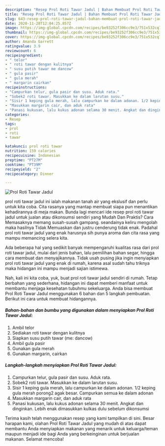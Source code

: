 ```yaml
---
description: "Resep Prol Roti Tawar Jadul | Bahan Membuat Prol Roti Tawar Jadul Yang Menggugah Selera"
title: "Resep Prol Roti Tawar Jadul | Bahan Membuat Prol Roti Tawar Jadul Yang Menggugah Selera"
slug: 643-resep-prol-roti-tawar-jadul-bahan-membuat-prol-roti-tawar-jadul-yang-menggugah-selera
date: 2020-11-28T12:04:25.857Z
image: https://img-global.cpcdn.com/recipes/be93252f306cc9e3/751x532cq70/prol-roti-tawar-jadul-foto-resep-utama.jpg
thumbnail: https://img-global.cpcdn.com/recipes/be93252f306cc9e3/751x532cq70/prol-roti-tawar-jadul-foto-resep-utama.jpg
cover: https://img-global.cpcdn.com/recipes/be93252f306cc9e3/751x532cq70/prol-roti-tawar-jadul-foto-resep-utama.jpg
author: Amanda Garrett
ratingvalue: 3.9
reviewcount: 6
recipeingredient:
- " telor"
- " roti tawar dengan kulitnya"
- " susu putih tawar me dancow"
- " gula pasir"
- " gula merah"
- " margarin cairkan"
recipeinstructions:
- "Campurkan telur, gula pasir dan susu. Aduk rata."
- "Sobek2 roti tawar. Masukkan ke dalam larutan susu."
- "Sisir 1 keping gula merah, lalu campurkan ke dalam adonan. 1/2 keping gula merah porong2 agak besar. Campurkan semua ke dalam adonan"
- "Masukkan margarin cair, dan aduk rata"
- "Panasi kukusan, lalu kukus adonan selama 30 menit. Angkat dan dinginkan. Lebih enak dimasukkan kulkas dulu sebelum dikonsumsi"
categories:
- Resep
tags:
- prol
- roti
- tawar

katakunci: prol roti tawar 
nutrition: 159 calories
recipecuisine: Indonesian
preptime: "PT27M"
cooktime: "PT39M"
recipeyield: "2"
recipecategory: Dinner

---
```



![Prol Roti Tawar Jadul](https://img-global.cpcdn.com/recipes/be93252f306cc9e3/751x532cq70/prol-roti-tawar-jadul-foto-resep-utama.jpg)


prol roti tawar jadul ini ialah makanan tanah air yang ekslusif dan perlu untuk kita coba. Cita rasanya yang mantap membuat siapa pun menantikan kehadirannya di meja makan.
Bunda lagi mencari ide resep prol roti tawar jadul untuk jualan atau dikonsumsi sendiri yang Mudah Dan Praktis? Cara Memasaknya memang susah-susah gampang. seandainya keliru mengolah maka hasilnya Tidak Memuaskan dan justru cenderung tidak enak. Padahal prol roti tawar jadul yang enak harusnya sih punya aroma dan cita rasa yang mampu memancing selera kita.

Ada beberapa hal yang sedikit banyak mempengaruhi kualitas rasa dari prol roti tawar jadul, mulai dari jenis bahan, lalu pemilihan bahan segar, hingga cara membuat dan menyajikannya. Tidak usah pusing jika ingin menyiapkan prol roti tawar jadul yang enak di rumah, karena asal sudah tahu triknya maka hidangan ini mampu menjadi sajian istimewa.




Nah, kali ini kita coba, yuk, buat prol roti tawar jadul sendiri di rumah. Tetap berbahan yang sederhana, hidangan ini dapat memberi manfaat untuk membantu menjaga kesehatan tubuhmu sekeluarga. Anda bisa membuat Prol Roti Tawar Jadul menggunakan 6 bahan dan 5 langkah pembuatan. Berikut ini cara untuk membuat hidangannya.

<!--inarticleads1-->

##### Bahan-bahan dan bumbu yang digunakan dalam menyiapkan Prol Roti Tawar Jadul:

1. Ambil  telor
1. Sediakan  roti tawar dengan kulitnya
1. Siapkan  susu putih tawar (me: dancow)
1. Ambil  gula pasir
1. Gunakan  gula merah
1. Gunakan  margarin, cairkan




<!--inarticleads2-->

##### Langkah-langkah menyiapkan Prol Roti Tawar Jadul:

1. Campurkan telur, gula pasir dan susu. Aduk rata.
1. Sobek2 roti tawar. Masukkan ke dalam larutan susu.
1. Sisir 1 keping gula merah, lalu campurkan ke dalam adonan. 1/2 keping gula merah porong2 agak besar. Campurkan semua ke dalam adonan
1. Masukkan margarin cair, dan aduk rata
1. Panasi kukusan, lalu kukus adonan selama 30 menit. Angkat dan dinginkan. Lebih enak dimasukkan kulkas dulu sebelum dikonsumsi




Terima kasih telah menggunakan resep yang kami tampilkan di sini. Besar harapan kami, olahan Prol Roti Tawar Jadul yang mudah di atas dapat membantu Anda menyiapkan makanan yang menarik untuk keluarga/teman maupun menjadi ide bagi Anda yang berkeinginan untuk berjualan makanan. Selamat mencoba!
